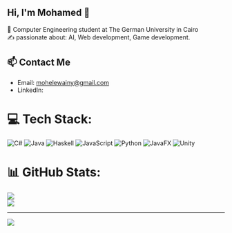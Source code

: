 ## Hi, I'm Mohamed 🌟

🧠 Computer Engineering student at The German University in Cairo<br/>
✍️ passionate about: AI, Web development, Game development. 

## 📫 Contact Me

- Email: mohelewainy@gmail.com
- LinkedIn: 

# 💻 Tech Stack:
![C#](https://img.shields.io/badge/c%23-%23239120.svg?style=for-the-badge&logo=csharp&logoColor=white) ![Java](https://img.shields.io/badge/java-%23ED8B00.svg?style=for-the-badge&logo=openjdk&logoColor=white) ![Haskell](https://img.shields.io/badge/Haskell-5e5086?style=for-the-badge&logo=haskell&logoColor=white) ![JavaScript](https://img.shields.io/badge/javascript-%23323330.svg?style=for-the-badge&logo=javascript&logoColor=%23F7DF1E) ![Python](https://img.shields.io/badge/python-3670A0?style=for-the-badge&logo=python&logoColor=ffdd54) ![JavaFX](https://img.shields.io/badge/javafx-%23FF0000.svg?style=for-the-badge&logo=javafx&logoColor=white) ![Unity](https://img.shields.io/badge/unity-%23000000.svg?style=for-the-badge&logo=unity&logoColor=white)
# 📊 GitHub Stats:
![](https://github-readme-stats.vercel.app/api?username=Swiftyyy404&theme=merko&hide_border=false&include_all_commits=false&count_private=false)<br/>
![](https://nirzak-streak-stats.vercel.app/?user=Swiftyyy404&theme=merko&hide_border=false)<br/>


---
[![](https://visitcount.itsvg.in/api?id=Swiftyyy404&icon=0&color=0)](https://visitcount.itsvg.in)

<!-- Proudly created with GPRM ( https://gprm.itsvg.in ) -->
